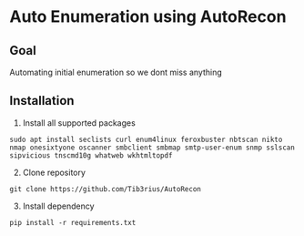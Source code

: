 # Auto Enumeration using AutoRecon

## Goal

Automating initial enumeration so we dont miss anything

## Installation

1. Install all supported packages

```console
sudo apt install seclists curl enum4linux feroxbuster nbtscan nikto nmap onesixtyone oscanner smbclient smbmap smtp-user-enum snmp sslscan sipvicious tnscmd10g whatweb wkhtmltopdf
```

2. Clone repository

```console
git clone https://github.com/Tib3rius/AutoRecon
```

3. Install dependency

```console
pip install -r requirements.txt
```
